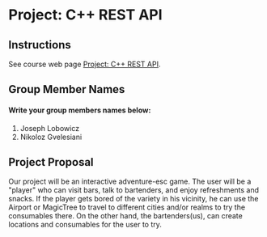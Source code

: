 # Project: C++ REST API

## Instructions

See course web page [Project: C++ REST API](https://cmsc240-s24.github.io/project.html).

## Group Member Names

#### Write your group members names below:

1. Joseph Lobowicz
2. Nikoloz Gvelesiani

## Project Proposal

Our project will be an interactive adventure-esc game. The user will be a "player" who can visit bars, talk to bartenders, and enjoy refreshments and snacks. If the player gets bored of the variety in his vicinity, he can use the Airport or MagicTree to travel to different cities and/or realms to try the consumables there. On the other hand, the bartenders(us), can create locations and consumables for the user to try. 

